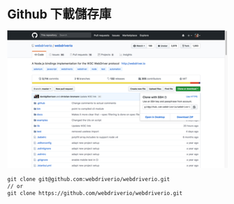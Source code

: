 # Github 下載儲存庫

![](assets/git_clone.png)

```
git clone git@github.com:webdriverio/webdriverio.git
// or
git clone https://github.com/webdriverio/webdriverio.git
```